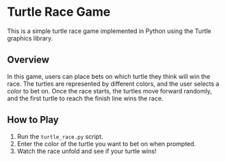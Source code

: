 # Turtle Race Game

This is a simple turtle race game implemented in Python using the Turtle graphics library.

## Overview

In this game, users can place bets on which turtle they think will win the race. The turtles are represented by different colors, and the user selects a color to bet on. Once the race starts, the turtles move forward randomly, and the first turtle to reach the finish line wins the race.

## How to Play

1. Run the `turtle_race.py` script.
2. Enter the color of the turtle you want to bet on when prompted.
3. Watch the race unfold and see if your turtle wins!
